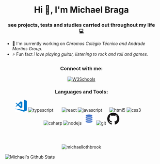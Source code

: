 <h1 align="center">Hi 👋, I'm Michael Braga</h1>
<h3 align="center">see projects, tests and studies carried out throughout my life 💻</h3>

- 🔭 I'm currently working on *Chromos Colégio Técnico and Andrade Martins Group.*
- ⚡ Fun fact *i love playing guitar, listening to rock and roll and games.*

<h3 align="center">Connect with me:</h3>

<p align="center">

<a href="https://www.linkedin.com/in/michael-braga-05b94a162/">
<img alt="W3Schools" src="https://cdn.jsdelivr.net/npm/simple-icons@v3/icons/linkedin.svg" border="0" width="40" height="40">
</a>
</p>
<h3 align="center">Languages and Tools:</h3>
<p align="center">



<img  alt="Visual Studio Code" width="40" height="40" src="https://raw.githubusercontent.com/github/explore/80688e429a7d4ef2fca1e82350fe8e3517d3494d/topics/visual-studio-code/visual-studio-code.png" />
<img src="https://devicons.github.io/devicon/devicon.git/icons/typescript/typescript-original.svg" alt="typescript" width="40" height="40"/>
&nbsp;&nbsp;&nbsp;&nbsp;&nbsp;

<img src="https://devicons.github.io/devicon/devicon.git/icons/react/react-original-wordmark.svg" alt="react" width="40" height="40"/>
<img src="https://devicons.github.io/devicon/devicon.git/icons/javascript/javascript-original.svg" alt="javascript" width="40" height="40"/>&nbsp;&nbsp;&nbsp;&nbsp;&nbsp;

<img src="https://devicons.github.io/devicon/devicon.git/icons/html5/html5-original-wordmark.svg" alt="html5" width="40" height="40"/> 
<img src="https://devicons.github.io/devicon/devicon.git/icons/css3/css3-original-wordmark.svg" alt="css3" width="40" height="40"/> 
 &nbsp;&nbsp;&nbsp;&nbsp;&nbsp;

 <img src="https://devicons.github.io/devicon/devicon.git/icons/php/php-original.svg" alt="csharp" width="40" height="40"/>
 <img src="https://devicons.github.io/devicon/devicon.git/icons/nodejs/nodejs-original-wordmark.svg" alt="nodejs" width="40" height="40"/> 

<img  alt="SQL" width="40" height="40" src="https://raw.githubusercontent.com/github/explore/80688e429a7d4ef2fca1e82350fe8e3517d3494d/topics/sql/sql.png" />
<img src="https://www.vectorlogo.zone/logos/git-scm/git-scm-icon.svg" alt="git" width="40" height="40"/>

<img  alt="GitHub" width="40" height="40" src="https://raw.githubusercontent.com/github/explore/78df643247d429f6cc873026c0622819ad797942/topics/github/github.png" />
</p>
<p align="center">

<br />
<br />

<p align="center"> <img src="https://komarev.com/ghpvc/?username=michaellothbrook" alt="michaellothbrook" /> </p>

<img align="center" alt="Michael's Github Stats" src="https://github-readme-stats.vercel.app/api?username=michaellothbrook&show_icons=true&hide_border=true" />
